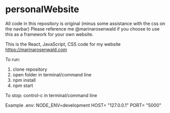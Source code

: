 # personalWebsite

All code in this repository is original (minus some assistance with the css on the navbar)
Please reference me @marinarosenwald if you choose to use this as a framework for your own website. 

This is the React, JavaScript, CSS code for my website https://marinarosenwald.com 

To run: 
1) clone repository
2) open folder in terminal/command line
3) npm install
4) npm start 

To stop: 
control-c in terminal/command line

Example .env:
    NODE_ENV=development
    HOST= "127.0.0.1"
    PORT= "5000"    
